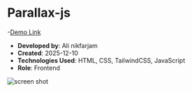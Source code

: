 
# Parallax-js

-[Demo Link](https://alinikfarjam79.github.io/parallax/)
- **Developed by**: Ali nikfarjam
- **Created**: 2025-12-10
- **Technologies Used**: HTML, CSS, TailwindCSS, JavaScript
- **Role**: Frontend

![screen shot](https://github.com/user-attachments/assets/3ba20570-6b4e-44de-b4cf-0b07dcec4d2f)

